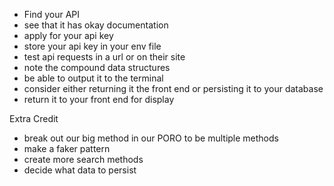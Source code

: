 - Find your API
- see that it has okay documentation
- apply for your api key
- store your api key in your env file
- test api requests in a url or on their site
- note the compound data structures
- be able to output it to the terminal
- consider either returning it the front end or persisting it to your database
- return it to your front end for display


Extra Credit
- break out our big method in our PORO to be multiple methods
- make a faker pattern
- create more search methods
- decide what data to persist
